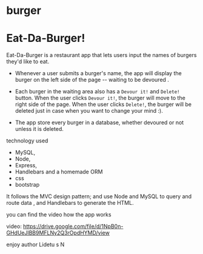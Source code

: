 # burger

# Eat-Da-Burger! 
   Eat-Da-Burger is a restaurant app that lets users input the names of burgers they'd like to eat.

* Whenever a user submits a burger's name, the app will display the burger on the left side of the page -- waiting to be devoured .

* Each burger in the waiting area also has a `Devour it!` and `Delete!` button. When the user clicks `Devour it!`, the burger will move to the right side of the page. When the user clicks `Delete!`, the burger will be deleted just in case when you want to change your mind :). 

* The app store every burger in a database, whether devoured or not unless it is deleted.

technology used
 * MySQL, 
 * Node, 
 * Express, 
 * Handlebars and a homemade ORM 
 * css
 * bootstrap
 
  It follows the MVC design pattern; and  use Node and MySQL to query and route data , and Handlebars to generate the HTML.

you can find the video how the app works 

video: https://drive.google.com/file/d/1NpB0n-GHdUeJlBB9MFLNy2Q3rOpdHYMD/view

enjoy 
author Lidetu s N